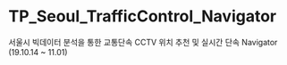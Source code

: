 # TP_Seoul_TrafficControl_Navigator
서울시 빅데이터 분석을 통한 교통단속 CCTV 위치 추천 및 실시간 단속 Navigator (19.10.14 ~ 11.01)
